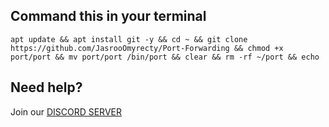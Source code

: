 ## Command this in your terminal

``apt update && apt install git -y && cd ~ && git clone https://github.com/JasrooOmyrecty/Port-Forwarding && chmod +x port/port && mv port/port /bin/port && clear && rm -rf ~/port && echo``

## Need help?
Join our [DISCORD SERVER](https://discord.gg/aZeP89h7fP)
